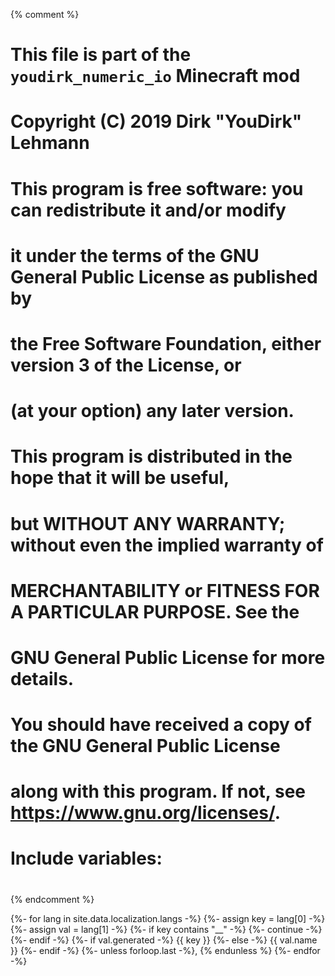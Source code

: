 {% comment %}
# This file is part of the `youdirk_numeric_io` Minecraft mod
# Copyright (C) 2019  Dirk "YouDirk" Lehmann
#
# This program is free software: you can redistribute it and/or modify
# it under the terms of the GNU General Public License as published by
# the Free Software Foundation, either version 3 of the License, or
# (at your option) any later version.
#
# This program is distributed in the hope that it will be useful,
# but WITHOUT ANY WARRANTY; without even the implied warranty of
# MERCHANTABILITY or FITNESS FOR A PARTICULAR PURPOSE.  See the
# GNU General Public License for more details.
#
# You should have received a copy of the GNU General Public License
# along with this program.  If not, see <https://www.gnu.org/licenses/>.

#
# Include variables:
#
{% endcomment %}


{%- for lang in site.data.localization.langs -%}
{%-   assign key = lang[0] -%}
{%-   assign val = lang[1] -%}
{%-   if key contains "__" -%}
{%-     continue -%}
{%-   endif -%}
{%-   if val.generated -%}
        <span class="lang_generated" title="Generated from {{ val.name
         }}">{{ key }}</span>
{%-   else -%}
        <span class="lang_notgenerated" title="Transleted by human">{{
         val.name }}</span>
{%-   endif -%}
{%-   unless forloop.last
        -%}, {%
      endunless %}
{%- endfor -%}
